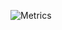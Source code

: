 ![Metrics](https://metrics.lecoq.io/kemilbeltre?template=classic&base.activity=0&base.community=0&base.repositories=0&base.metadata=0&languages=1&isocalendar=1&isocalendar.duration=half-year&languages.ignored=html%2C%20css%2C%20sass%2C%20scss%2C%20ejs%2C%20shell&languages.limit=8&languages.colors=github&languages.details=bytes-sizes&languages.threshold=0%25&config.timezone=Europe%2FLondon)
